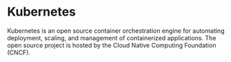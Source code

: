 # Kubernetes
Kubernetes is an open source container orchestration engine for automating deployment, scaling, and management of containerized applications. The open source project is hosted by the Cloud Native Computing Foundation (CNCF).


